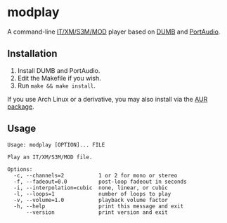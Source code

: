modplay
=======

A command-line [IT/XM/S3M/MOD](https://en.wikipedia.org/wiki/Module_file)
player based on [DUMB](http://dumb.sourceforge.net/index.php?page=about) and
[PortAudio](http://www.portaudio.com/).

Installation
------------

1.	Install DUMB and PortAudio.
2.	Edit the Makefile if you wish.
3.	Run `make && make install`.

If you use Arch Linux or a derivative, you may also install via the
[AUR package](https://aur.archlinux.org/packages/modplay/).

Usage
-----

```
Usage: modplay [OPTION]... FILE

Play an IT/XM/S3M/MOD file.

Options:
  -c, --channels=2           1 or 2 for mono or stereo
  -f, --fadeout=0.0          post-loop fadeout in seconds
  -i, --interpolation=cubic  none, linear, or cubic
  -l, --loops=1              number of loops to play
  -v, --volume=1.0           playback volume factor
  -h, --help                 print this message and exit
      --version              print version and exit
```
